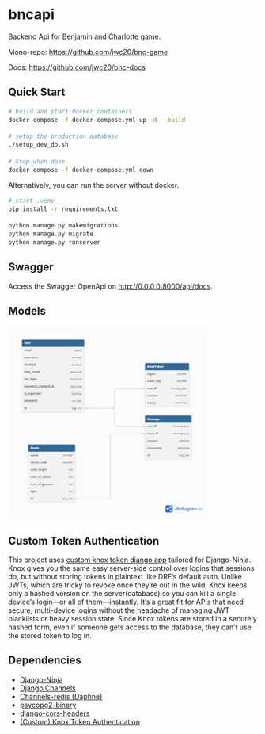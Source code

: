 # bncapi

Backend Api for Benjamin and Charlotte game.

Mono-repo: https://github.com/jwc20/bnc-game

Docs: https://github.com/jwc20/bnc-docs


## Quick Start

```bash
# build and start docker containers
docker compose -f docker-compose.yml up -d --build

# setup the production database
./setup_dev_db.sh

# Stop when done
docker compose -f docker-compose.yml down
```

Alternatively, you can run the server without docker.

```bash
# start .venv
pip install -r requirements.txt

python manage.py makemigrations
python manage.py migrate
python manage.py runserver
```

## Swagger

Access the Swagger OpenApi on http://0.0.0.0:8000/api/docs.


## Models

<img src="/db.png" alt="db erd" width="400">

## Custom Token Authentication

This project uses [custom knox token django app](https://github.com/jwc20/knoxtokens) tailored for Django-Ninja.
Knox gives you the same easy server-side control over logins that sessions do, but without storing tokens in plaintext like DRF’s default auth. 
Unlike JWTs, which are tricky to revoke once they’re out in the wild, Knox keeps only a hashed version on the server(database) so you can kill a single device’s login—or all of them—instantly. 
It’s a great fit for APIs that need secure, multi-device logins without the headache of managing JWT blacklists or heavy session state.
Since Knox tokens are stored in a securely hashed form, even if someone gets access to the database, they can’t use the stored token to log in.


## Dependencies

- [Django-Ninja](https://github.com/vitalik/django-ninja)
- [Django Channels](https://github.com/django/channels)
- [Channels-redis (Daphne)](https://github.com/django/channels_redis)
- [psycopg2-binary](https://github.com/psycopg/psycopg2)
- [django-cors-headers](https://github.com/adamchainz/django-cors-headers)
- [(Custom) Knox Token Authentication](https://github.com/jwc20/knoxtokens)
